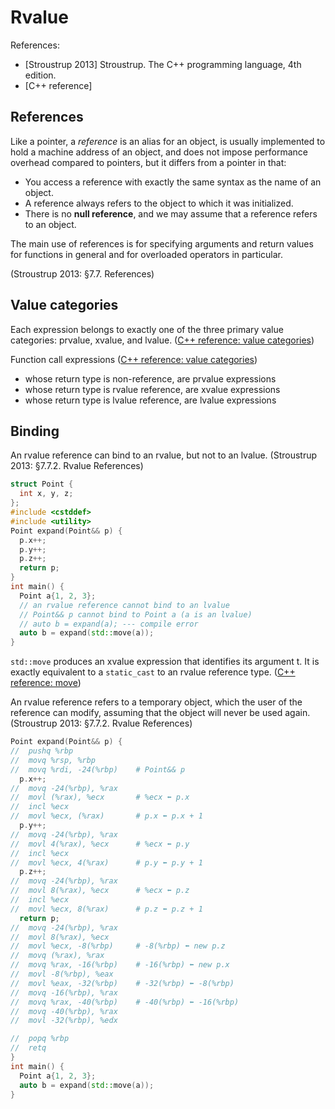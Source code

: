 # Rvalue

References:
- [Stroustrup 2013] Stroustrup. The C++ programming language, 4th edition.
- [C++ reference]

## References

Like a pointer, a *reference* is an alias for an object, is usually implemented to hold a machine address of an object, and does not impose performance overhead compared to pointers, but it differs from a pointer in that:

- You access a reference with exactly the same syntax as the name of an object.
- A reference always refers to the object to which it was initialized.
- There is no **null reference**, and we may assume that a reference refers to an object.

The main use of references is for specifying arguments and return values for functions in general and for overloaded operators in particular.

(Stroustrup 2013: §7.7. References)

## Value categories

Each expression belongs to exactly one of the three primary value categories: prvalue, xvalue, and lvalue. ([C++ reference: value categories](https://www.cppreference.com/w/cpp/language/value_category.html))

Function call expressions ([C++ reference: value categories](https://www.cppreference.com/w/cpp/language/value_category.html))

- whose return type is non-reference, are prvalue expressions
- whose return type is rvalue reference, are xvalue expressions
- whose return type is lvalue reference, are lvalue expressions

## Binding

An rvalue reference can bind to an rvalue, but not to an lvalue. (Stroustrup 2013: §7.7.2. Rvalue References)

```c++
struct Point {
  int x, y, z;
};
#include <cstddef>
#include <utility>
Point expand(Point&& p) {
  p.x++;
  p.y++;
  p.z++;
  return p;
}
int main() {
  Point a{1, 2, 3};
  // an rvalue reference cannot bind to an lvalue
  // Point&& p cannot bind to Point a (a is an lvalue)
  // auto b = expand(a); --- compile error
  auto b = expand(std::move(a));
}
```

`std::move` produces an xvalue expression that identifies its argument t. It is exactly equivalent to a `static_cast` to an rvalue reference type. ([C++ reference: move](https://www.cppreference.com/w/cpp/utility/move.html))

An rvalue reference refers to a temporary object, which the user of the reference can modify, assuming that the object will never be used again. (Stroustrup 2013: §7.7.2. Rvalue References)

```c++
Point expand(Point&& p) {
//  pushq %rbp
//  movq %rsp, %rbp
//  movq %rdi, -24(%rbp)    # Point&& p
  p.x++;
//  movq -24(%rbp), %rax
//  movl (%rax), %ecx       # %ecx ⬅︎ p.x
//  incl %ecx
//  movl %ecx, (%rax)       # p.x ⬅︎ p.x + 1
  p.y++;
//  movq -24(%rbp), %rax
//  movl 4(%rax), %ecx      # %ecx ⬅︎ p.y
//  incl %ecx
//  movl %ecx, 4(%rax)      # p.y ⬅︎ p.y + 1
  p.z++;
//  movq -24(%rbp), %rax
//  movl 8(%rax), %ecx      # %ecx ⬅︎ p.z
//  incl %ecx
//  movl %ecx, 8(%rax)      # p.z ⬅︎ p.z + 1
  return p;
//  movq -24(%rbp), %rax
//  movl 8(%rax), %ecx
//  movl %ecx, -8(%rbp)     # -8(%rbp) ⬅︎ new p.z
//  movq (%rax), %rax
//  movq %rax, -16(%rbp)    # -16(%rbp) ⬅︎ new p.x
//  movl -8(%rbp), %eax
//  movl %eax, -32(%rbp)    # -32(%rbp) ⬅︎ -8(%rbp)
//  movq -16(%rbp), %rax
//  movq %rax, -40(%rbp)    # -40(%rbp) ⬅︎ -16(%rbp)
//  movq -40(%rbp), %rax
//  movl -32(%rbp), %edx

//  popq %rbp
//  retq
}
int main() {
  Point a{1, 2, 3};
  auto b = expand(std::move(a));
}
```